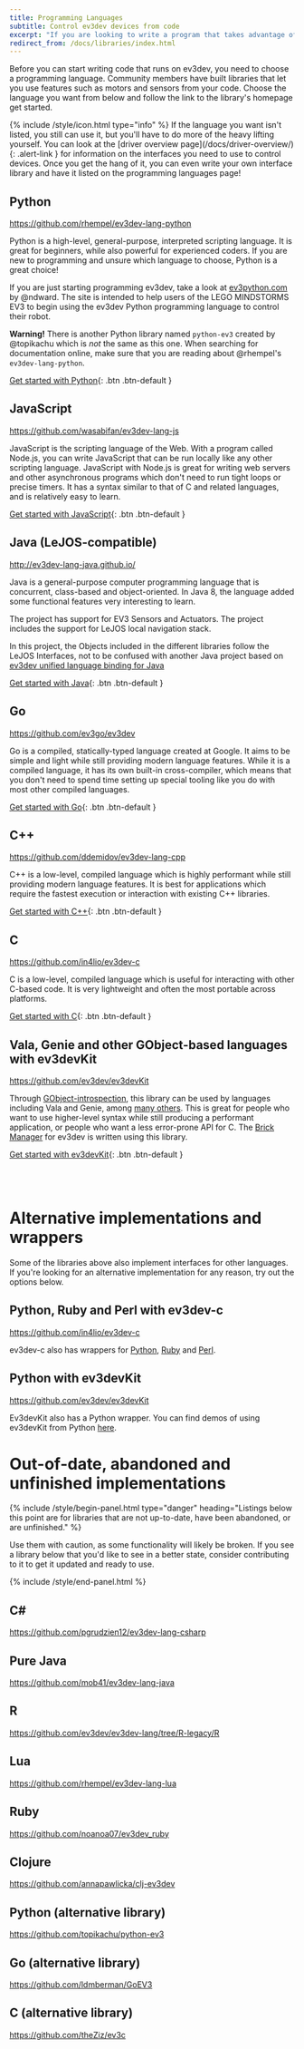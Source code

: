 ```yaml
---
title: Programming Languages
subtitle: Control ev3dev devices from code
excerpt: "If you are looking to write a program that takes advantage of motors, sensors, or other native devices, using a language binding is the way to go. These are the best options for each language."
redirect_from: /docs/libraries/index.html
---
```


Before you can start writing code that runs on ev3dev, you need to choose a
programming language. Community members have built libraries that let you use
features such as motors and sensors from your code. Choose the language you want
from below and follow the link to the library's homepage get started.


<div class="alert alert-info" markdown="1">
{% include /style/icon.html type="info" %}
If the language you want isn't listed, you still can use it, but you'll have to
do more of the heavy lifting yourself. You can look at the [driver overview page](/docs/driver-overview/){: .alert-link }
for information on the interfaces you need to use to control devices. Once you get the
hang of it, you can even write your own interface library and have it listed on
the programming languages page!
</div>

## Python
<https://github.com/rhempel/ev3dev-lang-python>

Python is a high-level, general-purpose, interpreted scripting language. It is
great for beginners, while also powerful for experienced coders. If you are new
to programming and unsure which language to choose, Python is a great choice!

If you are just starting programming ev3dev, take a look at 
[ev3python.com](http://ev3python.com) by @ndward. The site is intended to help
users of the LEGO MINDSTORMS EV3 to begin using the ev3dev Python programming
language to control their robot. 

**Warning!** There is another Python library named `python-ev3` created by
@topikachu which is _not_ the same as this one. When searching for documentation
online, make sure that you are reading about @rhempel's `ev3dev-lang-python`.

[Get started with Python](https://github.com/rhempel/ev3dev-lang-python){: .btn .btn-default }

## JavaScript
<https://github.com/wasabifan/ev3dev-lang-js>

JavaScript is the scripting language of the Web. With a program called Node.js,
you can write JavaScript that can be run locally like any other scripting
language. JavaScript with Node.js is great for writing web servers and other
asynchronous programs which don't need to run tight loops or precise timers. It
has a syntax similar to that of C and related languages, and is relatively easy
to learn.

[Get started with JavaScript](https://github.com/wasabifan/ev3dev-lang-js){: .btn .btn-default }

## Java (LeJOS-compatible)
<http://ev3dev-lang-java.github.io/>

Java is a general-purpose computer programming language that is concurrent, class-based and object-oriented. In Java 8, the language added some functional features very interesting to learn.

The project has support for EV3 Sensors and Actuators. The project includes the support for LeJOS local navigation stack.

In this project, the Objects included in the different libraries follow the LeJOS Interfaces, not to be confused with another Java project based on [ev3dev unified language binding for Java](https://github.com/mob41/ev3dev-lang-java)

[Get started with Java](https://github.com/ev3dev-lang-java/ev3dev-lang-java){: .btn .btn-default }

## Go
<https://github.com/ev3go/ev3dev>

Go is a compiled, statically-typed language created at Google. It aims to be
simple and light while still providing modern language features. While it is a
compiled language, it has its own built-in cross-compiler, which means that you
don't need to spend time setting up special tooling like you do with most other
compiled languages.

[Get started with Go](https://github.com/ev3go/ev3dev){: .btn .btn-default }

## C++
<https://github.com/ddemidov/ev3dev-lang-cpp>

C++ is a low-level, compiled language which is highly performant while still
providing modern language features. It is best for applications which require
the fastest execution or interaction with existing C++ libraries.

[Get started with C++](https://github.com/ddemidov/ev3dev-lang-cpp){: .btn .btn-default }

## C
<https://github.com/in4lio/ev3dev-c>

C is a low-level, compiled language which is useful for interacting with other
C-based code. It is very lightweight and often the most portable across platforms.

[Get started with C](https://github.com/in4lio/ev3dev-c){: .btn .btn-default }


## Vala, Genie and other GObject-based languages with ev3devKit
<https://github.com/ev3dev/ev3devKit>

Through [GObject-introspection](https://wiki.gnome.org/Projects/GObjectIntrospection),
this library can be used by languages including Vala and Genie, among
[many others](https://wiki.gnome.org/Projects/GObjectIntrospection/Users). This
is great for people who want to use higher-level syntax while still producing a
performant application, or people who want a less error-prone API for C. The
[Brick Manager](https://github.com/ev3dev/brickman) for ev3dev is written using
this library.

[Get started with ev3devKit](https://github.com/ev3dev/ev3devKit){: .btn .btn-default }

<br>
<br>

# Alternative implementations and wrappers

Some of the libraries above also implement interfaces for other languages. If
you're looking for an alternative implementation for any reason, try out the
options below.

## Python, Ruby and Perl with ev3dev-c
<https://github.com/in4lio/ev3dev-c>

ev3dev-c also has wrappers for [Python](https://github.com/in4lio/ev3dev-c/tree/master/python),
[Ruby](https://github.com/in4lio/ev3dev-c/tree/master/ruby) and [Perl](https://github.com/in4lio/ev3dev-c/tree/master/perl). 

## Python with ev3devKit
<https://github.com/ev3dev/ev3devKit>

Ev3devKit also has a Python wrapper. You can find demos of using ev3devKit from
Python [here](https://github.com/ev3dev/ev3devKit/tree/ev3dev-jessie/demo/python).

# Out-of-date, abandoned and unfinished implementations

{% include /style/begin-panel.html type="danger" heading="Listings below this point are for libraries that are not up-to-date, have been abandoned, or are unfinished." %}

Use them with caution, as some functionality will likely be broken. If you
see a library below that you'd like to see in a better state, consider
contributing to it to get it updated and ready to use.

{% include /style/end-panel.html %}

## C\#
<https://github.com/pgrudzien12/ev3dev-lang-csharp>

## Pure Java
<https://github.com/mob41/ev3dev-lang-java>

## R
<https://github.com/ev3dev/ev3dev-lang/tree/R-legacy/R>

## Lua
<https://github.com/rhempel/ev3dev-lang-lua>

## Ruby
<https://github.com/noanoa07/ev3dev_ruby>

## Clojure
<https://github.com/annapawlicka/clj-ev3dev>

## Python (alternative library)
<https://github.com/topikachu/python-ev3>

## Go (alternative library)
<https://github.com/ldmberman/GoEV3>

## C (alternative library)
<https://github.com/theZiz/ev3c>
